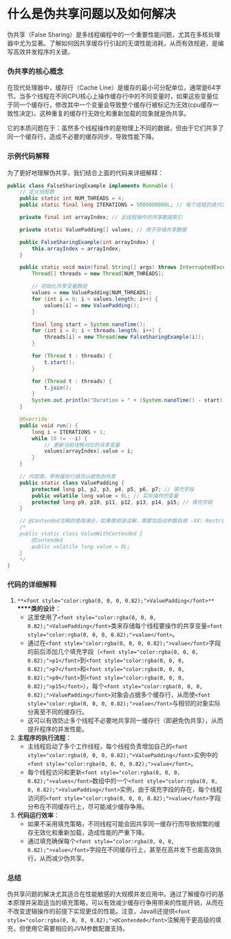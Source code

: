 # 什么是伪共享问题以及如何解决

<font style="color:rgba(0, 0, 0, 0.82);">伪共享（False Sharing）是多线程编程中的一个重要性能问题，尤其在多核处理器中尤为显著。了解如何因共享缓存行引起的无谓性能消耗，从而有效规避，是编写高效并发程序的关键。</font>

### <font style="color:rgba(0, 0, 0, 0.82);">伪共享的核心概念</font>
<font style="color:rgba(0, 0, 0, 0.82);">在现代处理器中，缓存行（Cache Line）是缓存的最小可分配单位，通常是64字节。当多个线程在不同CPU核心上操作缓存行中的不同变量时，如果这些变量位于同一个缓存行，修改其中一个变量会导致整个缓存行被标记为无效(cpu缓存一致性决定)。这种重复的缓存行无效化和重新加载的现象就是伪共享。</font>

<font style="color:rgba(0, 0, 0, 0.82);">它的本质问题在于：虽然多个线程操作的是物理上不同的数据，但由于它们共享了同一个缓存行，造成不必要的缓存同步，导致性能下降。</font>

### <font style="color:rgba(0, 0, 0, 0.82);">示例代码解释</font>
<font style="color:rgba(0, 0, 0, 0.82);">为了更好地理解伪共享，我们结合上面的代码来详细解释：</font>

```java
public class FalseSharingExample implements Runnable {  
    // 定义线程数  
    public static int NUM_THREADS = 4;  
    public static final long ITERATIONS = 5000000000L; // 每个线程的迭代次数  

    private final int arrayIndex; // 此线程操作的共享数据索引  

    private static ValuePadding[] values; // 用于存储共享数据  

    public FalseSharingExample(int arrayIndex) {  
        this.arrayIndex = arrayIndex;  
    }  

    public static void main(final String[] args) throws InterruptedException {  
        Thread[] threads = new Thread[NUM_THREADS];  

        // 初始化共享变量数组  
        values = new ValuePadding[NUM_THREADS];  
        for (int i = 0; i < values.length; i++) {  
            values[i] = new ValuePadding();  
        }  

        final long start = System.nanoTime();  
        for (int i = 0; i < threads.length; i++) {  
            threads[i] = new Thread(new FalseSharingExample(i));  
        }  

        for (Thread t : threads) {  
            t.start();  
        }  

        for (Thread t : threads) {  
            t.join();  
        }  
        System.out.println("Duration = " + (System.nanoTime() - start));  
    }  

    @Override  
    public void run() {  
        long i = ITERATIONS + 1;  
        while (0 != --i) {  
            // 更新当前线程对应的共享变量  
            values[arrayIndex].value = i;  
        }  
    }  

    // 内部类，带有缓存行填充以避免伪共享  
    public static class ValuePadding {  
        protected long p1, p2, p3, p4, p5, p6, p7; // 填充字段  
        public volatile long value = 0L; // 实际操作的变量  
        protected long p9, p10, p11, p12, p13, p14, p15; // 填充字段  
    }  

    // @Contended注释的使用演示，如果使用该注解，需要加启动参数启用 -XX:-RestrictContended  
    /*  
    public static class ValueWithContended {  
        @Contended  
        public volatile long value = 0L;  
    }  
    */  
}
```

### <font style="color:rgba(0, 0, 0, 0.82);">代码的详细解释</font>
1. `**<font style="color:rgba(0, 0, 0, 0.82);">ValuePadding</font>**`**<font style="color:rgba(0, 0, 0, 0.82);"> </font>****<font style="color:rgba(0, 0, 0, 0.82);">类的设计</font>**<font style="color:rgba(0, 0, 0, 0.82);">：</font>
    - <font style="color:rgba(0, 0, 0, 0.82);">这里使用了</font>`<font style="color:rgba(0, 0, 0, 0.82);">ValuePadding</font>`<font style="color:rgba(0, 0, 0, 0.82);">类来存储每个线程要操作的共享变量</font>`<font style="color:rgba(0, 0, 0, 0.82);">value</font>`<font style="color:rgba(0, 0, 0, 0.82);">。</font>
    - <font style="color:rgba(0, 0, 0, 0.82);">通过在</font>`<font style="color:rgba(0, 0, 0, 0.82);">value</font>`<font style="color:rgba(0, 0, 0, 0.82);">字段的前后添加几个填充字段（</font>`<font style="color:rgba(0, 0, 0, 0.82);">p1</font>`<font style="color:rgba(0, 0, 0, 0.82);">到</font>`<font style="color:rgba(0, 0, 0, 0.82);">p7</font>`<font style="color:rgba(0, 0, 0, 0.82);">和</font>`<font style="color:rgba(0, 0, 0, 0.82);">p9</font>`<font style="color:rgba(0, 0, 0, 0.82);">到</font>`<font style="color:rgba(0, 0, 0, 0.82);">p15</font>`<font style="color:rgba(0, 0, 0, 0.82);">），每个</font>`<font style="color:rgba(0, 0, 0, 0.82);">ValuePadding</font>`<font style="color:rgba(0, 0, 0, 0.82);">对象会占据多个缓存行，从而使</font>`<font style="color:rgba(0, 0, 0, 0.82);">value</font>`<font style="color:rgba(0, 0, 0, 0.82);">与相邻的对象实际分离至不同的缓存行。</font>
    - <font style="color:rgba(0, 0, 0, 0.82);">这可以有效防止多个线程不必要地共享同一缓存行（即避免伪共享），从而提升程序的并发性能。</font>
2. **<font style="color:rgba(0, 0, 0, 0.82);">主程序的执行流程</font>**<font style="color:rgba(0, 0, 0, 0.82);">：</font>
    - <font style="color:rgba(0, 0, 0, 0.82);">主线程启动了多个工作线程，每个线程负责增加自己的</font>`<font style="color:rgba(0, 0, 0, 0.82);">ValuePadding</font>`<font style="color:rgba(0, 0, 0, 0.82);">实例中的</font>`<font style="color:rgba(0, 0, 0, 0.82);">value</font>`<font style="color:rgba(0, 0, 0, 0.82);">。</font>
    - <font style="color:rgba(0, 0, 0, 0.82);">每个线程访问和更新</font>`<font style="color:rgba(0, 0, 0, 0.82);">values</font>`<font style="color:rgba(0, 0, 0, 0.82);">数组中的一个</font>`<font style="color:rgba(0, 0, 0, 0.82);">ValuePadding</font>`<font style="color:rgba(0, 0, 0, 0.82);">实例，由于填充字段的存在，每个线程访问的</font>`<font style="color:rgba(0, 0, 0, 0.82);">value</font>`<font style="color:rgba(0, 0, 0, 0.82);">字段分布在不同缓存行上，尽可能减少缓存争用。</font>
3. **<font style="color:rgba(0, 0, 0, 0.82);">代码运行效率</font>**<font style="color:rgba(0, 0, 0, 0.82);">：</font>
    - <font style="color:rgba(0, 0, 0, 0.82);">如果不采用填充策略，不同线程可能会因共享同一缓存行而导致频繁的缓存无效化和重新加载，造成性能的严重下降。</font>
    - <font style="color:rgba(0, 0, 0, 0.82);">通过填充确保每个</font>`<font style="color:rgba(0, 0, 0, 0.82);">value</font>`<font style="color:rgba(0, 0, 0, 0.82);">字段在不同缓存行上，甚至在高并发下也能高效执行，从而减少伪共享。</font>

### <font style="color:rgba(0, 0, 0, 0.82);">总结</font>
<font style="color:rgba(0, 0, 0, 0.82);">伪共享问题的解决尤其适合在性能敏感的大规模并发应用中。通过了解缓存行的基本原理并采取适当的填充策略，可以有效减少缓存行争用带来的性能开销，从而在不改变逻辑操作的前提下实现更佳的性能。注意，Java8还提供</font>`<font style="color:rgba(0, 0, 0, 0.82);">@Contended</font>`<font style="color:rgba(0, 0, 0, 0.82);">注解用于更高级的填充，但使用它需要相应的JVM参数配置支持。</font>


